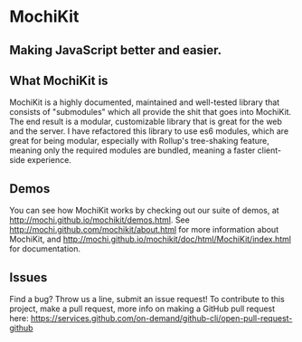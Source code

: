 # MochiKit

## Making JavaScript better and easier.

## What MochiKit is
MochiKit is a highly documented, maintained and well-tested library that consists of "submodules" which all provide the shit that goes into MochiKit. The end result is a modular, customizable library that is great for the web and the server. I have refactored this library to use es6 modules, which are great for being modular, especially with Rollup's tree-shaking feature, meaning only the required modules are bundled, meaning a faster client-side experience.

## Demos
You can see how MochiKit works by checking out our suite of demos, at http://mochi.github.io/mochikit/demos.html.
See http://mochi.github.com/mochikit/about.html for more information about MochiKit, and http://mochi.github.io/mochikit/doc/html/MochiKit/index.html for documentation.

## Issues
Find a bug? Throw us a line, submit an issue request! 
To contribute to this project, make a pull request, more info on making a GitHub pull request here: https://services.github.com/on-demand/github-cli/open-pull-request-github
